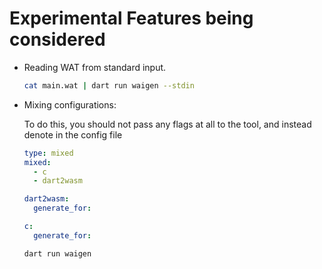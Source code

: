 # Experimental Features being considered
- Reading WAT from standard input.
    ```bash
    cat main.wat | dart run waigen --stdin
    ```

- Mixing configurations:
  
  To do this, you should not pass any flags at all to the tool, and instead denote in the config file
    ```yaml
    type: mixed
    mixed:
      - c
      - dart2wasm

    dart2wasm:
      generate_for:

    c:
      generate_for:
    ```

    ```bash
    dart run waigen
    ```